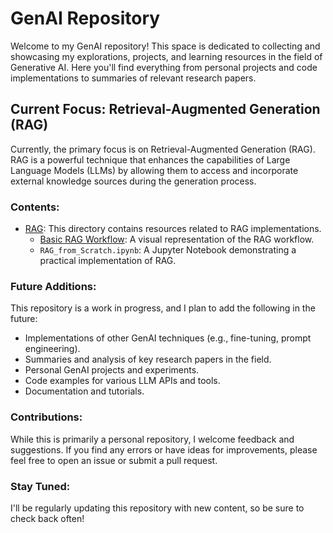 # GenAI Repository

Welcome to my GenAI repository! This space is dedicated to collecting and showcasing my explorations, projects, and learning resources in the field of Generative AI. Here you'll find everything from personal projects and code implementations to summaries of relevant research papers.

## Current Focus: Retrieval-Augmented Generation (RAG)

Currently, the primary focus is on Retrieval-Augmented Generation (RAG). RAG is a powerful technique that enhances the capabilities of Large Language Models (LLMs) by allowing them to access and incorporate external knowledge sources during the generation process.

### Contents:

* [RAG](RAG/): This directory contains resources related to RAG implementations.
    * [Basic RAG Workflow](RAG/Basic_RAG_WorkFlow.jpg): A visual representation of the RAG workflow.
    * `RAG_from_Scratch.ipynb`: A Jupyter Notebook demonstrating a practical implementation of RAG.

### Future Additions:

This repository is a work in progress, and I plan to add the following in the future:

* Implementations of other GenAI techniques (e.g., fine-tuning, prompt engineering).
* Summaries and analysis of key research papers in the field.
* Personal GenAI projects and experiments.
* Code examples for various LLM APIs and tools.
* Documentation and tutorials.

### Contributions:

While this is primarily a personal repository, I welcome feedback and suggestions. If you find any errors or have ideas for improvements, please feel free to open an issue or submit a pull request.

### Stay Tuned:

I'll be regularly updating this repository with new content, so be sure to check back often!
